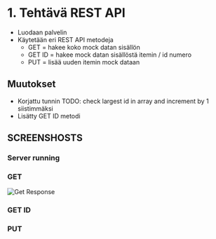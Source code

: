 # 1. Tehtävä REST API

- Luodaan palvelin
- Käytetään eri REST API metodeja
  - GET = hakee koko mock datan sisällön
  - GET ID = hakee mock datan sisällöstä itemin / id numero
  - PUT = lisää uuden itemin mock dataan

## Muutokset

- Korjattu tunnin TODO: check largest id in array and increment by 1 siistimmäksi
- Lisätty GET ID metodi

## SCREENSHOSTS

### Server running

### GET

![Get Response](1.png)

### GET ID

### PUT
